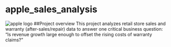 # apple_sales_analysis
![apple logo](https://github.com/jumooon/apple_sales_analysis/blob/main/Apple_Changsha_RetailTeamMembers_09012021_big.jpg.slideshow-xlarge_2x.jpg)
##Project overview
This project analyzes retail store sales and warranty (after-sales/repair) data to answer one critical business question:  
“Is revenue growth large enough to offset the rising costs of warranty claims?”
